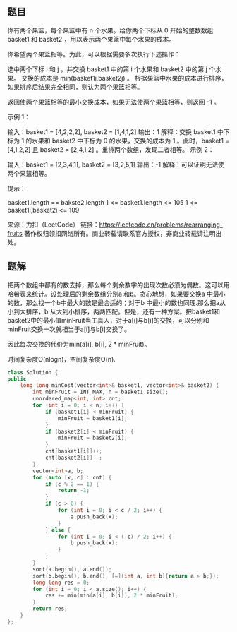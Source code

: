 ## 题目

你有两个果篮，每个果篮中有 n 个水果。给你两个下标从 0 开始的整数数组 basket1 和 basket2 ，用以表示两个果篮中每个水果的成本。

你希望两个果篮相等。为此，可以根据需要多次执行下述操作：

选中两个下标 i 和 j ，并交换 basket1 中的第 i 个水果和 basket2 中的第 j 个水果。
交换的成本是 min(basket1i,basket2j) 。
根据果篮中水果的成本进行排序，如果排序后结果完全相同，则认为两个果篮相等。

返回使两个果篮相等的最小交换成本，如果无法使两个果篮相等，则返回 -1 。

 

示例 1：

输入：basket1 = [4,2,2,2], basket2 = [1,4,1,2]
输出：1
解释：交换 basket1 中下标为 1 的水果和 basket2 中下标为 0 的水果，交换的成本为 1 。此时，basket1 = [4,1,2,2] 且 basket2 = [2,4,1,2] 。重排两个数组，发现二者相等。
示例 2：

输入：basket1 = [2,3,4,1], basket2 = [3,2,5,1]
输出：-1
解释：可以证明无法使两个果篮相等。


提示：

basket1.length == bakste2.length
1 <= basket1.length <= 105
1 <= basket1i,basket2i <= 109

来源：力扣（LeetCode）
链接：https://leetcode.cn/problems/rearranging-fruits
著作权归领扣网络所有。商业转载请联系官方授权，非商业转载请注明出处。

## 题解

把两个数组中都有的数去掉，那么每个剩余数字的出现次数必须为偶数。这可以用哈希表来统计。设处理后的剩余数组分别a 和b。贪心地想，如果要交换a 中最小的数，那么找一个b中最大的数是最合适的；对于b 中最小的数也同理.那么把a从小到大排序，b 从大到小排序，两两匹配。但是，还有一种方案。把basket1和basket2中的最小值minFruit当工具人，对于a[i]与b[i]的交换，可以分别和minFruit交换一次就相当于a[i]与b[i]交换了。

因此每次交换的代价为min(a[i], b[i], 2 * minFruit)。

时间复杂度O(nlogn)，空间复杂度O(n).

```c++
class Solution {
public:
    long long minCost(vector<int>& basket1, vector<int>& basket2) {
        int minFruit = INT_MAX, n = basket1.size();
        unordered_map<int, int> cnt;
        for (int i = 0; i < n; i++) {
            if (basket1[i] < minFruit) {
                minFruit = basket1[i];
            }
            if (basket2[i] < minFruit) {
                minFruit = basket2[i];
            }
            cnt[basket1[i]]++;
            cnt[basket2[i]]--;
        }
        vector<int>a, b;
        for (auto [x, c] : cnt) {
            if (c % 2 == 1) {
                return -1;
            }
            if (c > 0) {
                for (int i = 0; i < c / 2; i++) {
                    a.push_back(x);
                }
            } else {
                for (int i = 0; i < (-c) / 2; i++) {
                    b.push_back(x);
                }
            }
        }
        sort(a.begin(), a.end());
        sort(b.begin(), b.end(), [=](int a, int b){return a > b;});
        long long res = 0;
        for (int i = 0; i < a.size(); i++) {
            res += min(min(a[i], b[i]), 2 * minFruit);
        }
        return res;
    }
};
```


